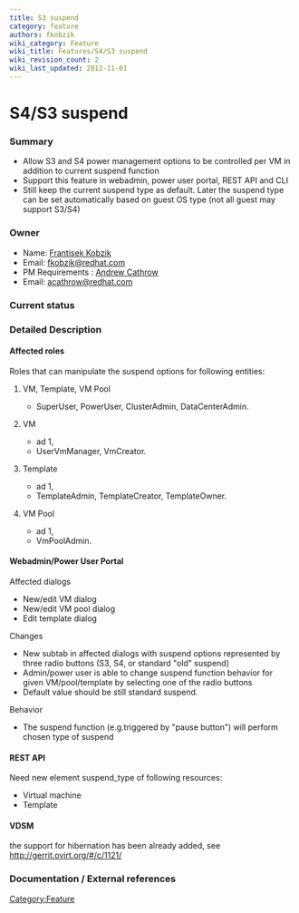 ```yaml
---
title: S3 suspend
category: feature
authors: fkobzik
wiki_category: Feature
wiki_title: Features/S4/S3 suspend
wiki_revision_count: 2
wiki_last_updated: 2012-11-01
---
```


# S4/S3 suspend

### Summary

*   Allow S3 and S4 power management options to be controlled per VM in addition to current suspend function
*   Support this feature in webadmin, power user portal, REST API and CLI
*   Still keep the current suspend type as default. Later the suspend type can be set automatically based on guest OS type (not all guest may support S3/S4)

### Owner

*   Name: [Frantisek Kobzik](User:FKobzik)
*   Email: <fkobzik@redhat.com>
*   PM Requirements : [Andrew Cathrow](User:ACathrow)
*   Email: <acathrow@redhat.com>

### Current status

### Detailed Description

#### Affected roles

Roles that can manipulate the suspend options for following entities:

1.  VM, Template, VM Pool
    -   SuperUser, PowerUser, ClusterAdmin, DataCenterAdmin.

2.  VM
    -   ad 1,
    -   UserVmManager, VmCreator.

3.  Template
    -   ad 1,
    -   TemplateAdmin, TemplateCreator, TemplateOwner.

4.  VM Pool
    -   ad 1,
    -   VmPoolAdmin.

#### Webadmin/Power User Portal

Affected dialogs

*   New/edit VM dialog
*   New/edit VM pool dialog
*   Edit template dialog

Changes

*   New subtab in affected dialogs with suspend options represented by three radio buttons (S3, S4, or standard "old" suspend)
*   Admin/power user is able to change suspend function behavior for given VM/pool/template by selecting one of the radio buttons
*   Default value should be still standard suspend.

Behavior

*   The suspend function (e.g.triggered by "pause button") will perform chosen type of suspend

#### REST API

Need new element suspend_type of following resources:

*   Virtual machine
*   Template

#### VDSM

the support for hibernation has been already added, see <http://gerrit.ovirt.org/#/c/1121/>

### Documentation / External references

<Category:Feature>
